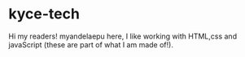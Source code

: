 # kyce-tech
Hi my readers!
myandelaepu here, I like working with HTML,css and javaScript (these are part of  what I am made of!).

